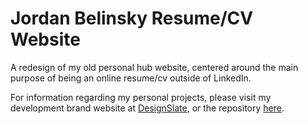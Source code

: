 # Jordan Belinsky Resume/CV Website
A redesign of my old personal hub website, centered around the main purpose of being an online resume/cv outside of LinkedIn.

For information regarding my personal projects, please visit my development brand website at <a href="http://designslate.ca">DesignSlate</a>, or the repository <a href="https://github.com/jordanbelinsky/designslate-web">here</a>.
